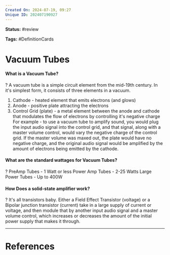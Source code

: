 ```yaml
---
Created On: 2024-07-19, 09:27
Unique ID: 202407190927
---
```

**Status:** #review 

**Tags:** #DefinitionCards 

# Vacuum Tubes

#### What is a Vacuum Tube?
?
A vacuum tube is a simple circuit element from the mid-19th century. In it's simplest form, it consists of three elements in a vacuum.
1. Cathode - heated element that emits electrons (and glows)
2. Anode - positive plate attracting the electrons
3. Control Grid (plate) - a metal element between the anode and cathode that modulates the flow of electrons by controlling it's negative charge
For example - to use a vacuum tube to amplify sound, you would plug the input audio signal into the control grid, and that signal, along with a master volume control, would vary the negative charge of the control grid. If the master volume was maxed out, the plate would have no negative charge, and the original audio signal would be amplified by the amount of electrons being emitted by the cathode. 
<!--SR:!2024-08-22,16,230-->

#### What are the standard wattages for Vacuum Tubes?
?
PreAmp Tubes - 1 Watt or less
Power Amp Tubes - 2-25 Watts
Large Power Tubes - Up to 400W
<!--SR:!2024-08-26,11,210-->


#### How Does a solid-state amplifier work? 
?
It's all transistors baby. 
Either a Field Effect Transistor (voltage) or a Bipolar junction transistor (current) take in a large supply of current or voltage, and then module that by another input audio signal and a master volume control, which increases or decreases the amount of the initial power supply that makes it through.  
<!--SR:!2024-08-18,6,170-->



---
# References
